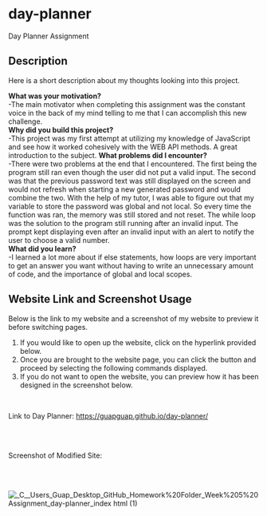 # day-planner
Day Planner Assignment
## Description

Here is a short description about my thoughts looking into this project.

<strong>What was your motivation?</strong>
<br>
    -The main motivator when completing this assignment was the constant voice in the back of my mind telling to me that I can accomplish this new challenge.
<br>
<strong>Why did you build this project?</strong>
<br>
    -This project was my first attempt at utilizing my knowledge of JavaScript and see how it worked cohesively with the WEB API methods. A great introduction to the subject.
<strong>What problems did I encounter?</strong>
<br>
    -There were two problems at the end that I encountered. The first being the program still ran even though the user did not put a valid input. The second was that the previous password text was still displayed on the screen and would not refresh when starting a new generated password and would combine the two. With the help of my tutor, I was able to figure out that my variable to store the password was global and not local. So every time the function was ran, the memory was still stored and not reset. The while loop was the solution to the program still running after an invalid input. The prompt kept displaying even after an invalid input with an alert to notify the user to choose a valid number. 
<br>
<strong>What did you learn?</strong>
<br>
    -I learned a lot more about if else statements, how loops are very important to get an answer you want without having to write an unnecessary amount of code, and the importance of global and local scopes.

## Website Link and Screenshot Usage

Below is the link to my website and a screenshot of my website to preview it before switching pages.

<ol>
    <li>If you would like to open up the website, click on the hyperlink provided below.</li>
    <li>Once you are brought to the website page, you can click the button and proceed by selecting the following commands displayed.</li>
    <li>If you do not want to open the website, you can preview how it has been designed in the screenshot below.</li>
</ol>

<br>

Link to Day Planner: <a href="https://guapguap.github.io/day-planner/" target="_blank">https://guapguap.github.io/day-planner/</a>

<br>
<br>

Screenshot of Modified Site: 

<br>
<br>

![_C__Users_Guap_Desktop_GitHub_Homework%20Folder_Week%205%20Assignment_day-planner_index html (1)](https://user-images.githubusercontent.com/102185104/167275317-3c4e0e9b-519c-414d-bfde-1866d769bd00.png)

